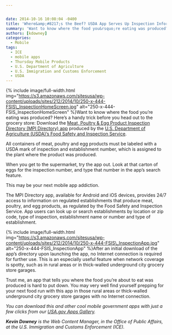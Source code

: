 ```yaml
---


date: 2014-10-16 10:08:04 -0400
title: 'Where&amp;#8217;s the Beef? USDA App Serves Up Inspection Information'
summary: 'Want to know where the food you&rsquo;re eating was produced? Here&rsquo;s a handy trick before you head out to the grocery store\: Download the&nbsp;Meat, Poultry &amp;amp; Egg Product Inspection Directory (MPI Directory) app&nbsp;produced by the U.S. Department of Agriculture (USDA)&rsquo;s Food Safety and Inspection Service. All containers of meat, poultry and egg'
authors: [kdowney]
categories:
  - Mobile
tags:
  - ICE
  - mobile apps
  - Thursday Mobile Products
  - U.S. Department of Agriculture
  - U.S. Immigration and Customs Enforcement
  - USDA
---
```



{% include image/full-width.html img="https://s3.amazonaws.com/sitesusa/wp-content/uploads/sites/212/2014/10/250-x-444-FSIS\_InspectionHomeScreen.jpg" alt="250-x-444-FSIS\_InspectionHomeScreen" %}Want to know where the food you’re eating was produced? Here’s a handy trick before you head out to the grocery store: Download the [Meat, Poultry & Egg Product Inspection Directory (MPI Directory) app](http://www.fsis.usda.gov/wps/portal/fsis/topics/inspection/mpi-directory) produced by the [U.S. Department of Agriculture (USDA)’s Food Safety and Inspection Service](http://www.fsis.usda.gov).

All containers of meat, poultry and egg products must be labeled with a USDA mark of inspection and establishment number, which is assigned to the plant where the product was produced.

When you get to the supermarket, try the app out. Look at that carton of eggs for the inspection number, and type that number in the app’s search feature.

This may be your next mobile app addiction.

The MPI Directory app, available for Android and iOS devices, provides 24/7 access to information on regulated establishments that produce meat, poultry, and egg products, as regulated by the Food Safety and Inspection Service. App users can look up or search establishments by location or zip code, type of inspection, establishment name or number and type of establishment.


{% include image/full-width.html img="https://s3.amazonaws.com/sitesusa/wp-content/uploads/sites/212/2014/10/250-x-444-FSIS\_InspectionApp.jpg" alt="250-x-444-FSIS\_InspectionApp" %}After an initial download of the app’s directory upon launching the app, no Internet connection is required for further use. This is an especially useful feature when network coverage is spotty, such as in rural areas or in thick-walled underground city grocery store garages.

Trust me, an app that tells you where the food you’re about to eat was produced is hard to put down. You may very well find yourself prepping for your next food run with this app in those rural areas or thick-walled underground city grocery store garages with no Internet connection.

_You can download this and other cool mobile government apps with just a few clicks from our [USA.gov Apps Gallery](http://apps.usa.gov/)._

_**Kevin Downey** is the Web Content Manager, in the Office of Public Affairs, at the U.S. Immigration and Customs Enforcement (ICE)._